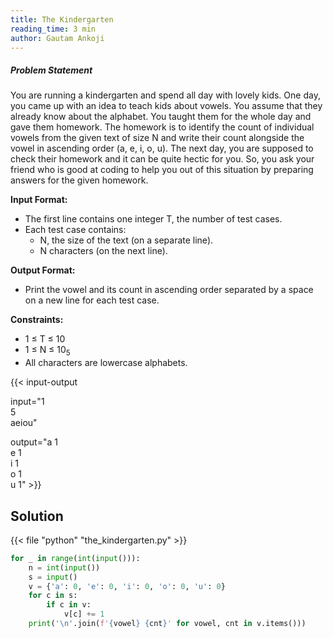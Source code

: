 ```yaml
---
title: The Kindergarten
reading_time: 3 min
author: Gautam Ankoji
---
```


##### Problem Statement

You are running a kindergarten and spend all day with lovely kids. One day, you came up with an idea to teach kids about vowels. You assume that they already know about the alphabet. You taught them for the whole day and gave them homework. The homework is to identify the count of individual vowels from the given text of size N and write their count alongside the vowel in ascending order (a, e, i, o, u). The next day, you are supposed to check their homework and it can be quite hectic for you. So, you ask your friend who is good at coding to help you out of this situation by preparing answers for the given homework.

**Input Format:**

* The first line contains one integer T, the number of test cases.
* Each test case contains:
  * N, the size of the text (on a separate line).
  * N characters (on the next line).

**Output Format:**

* Print the vowel and its count in ascending order separated by a space on a new line for each test case. 

**Constraints:**

* 1 ≤ T ≤ 10
* 1 ≤ N ≤ 10<sub>5</sub>
* All characters are lowercase alphabets.

{{< input-output

input="1</br>5</br>aeiou"

output="a 1</br>e 1</br>i 1</br>o 1</br>u 1" >}}

## Solution

<!-- **Approach:** -->

{{< file "python" "the_kindergarten.py" >}}

```py
for _ in range(int(input())):
    n = int(input())
    s = input()
    v = {'a': 0, 'e': 0, 'i': 0, 'o': 0, 'u': 0}
    for c in s:
        if c in v:
            v[c] += 1
    print('\n'.join(f'{vowel} {cnt}' for vowel, cnt in v.items()))
```

